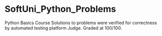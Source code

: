 # SoftUni_Python_Problems

Python Basics Course
Solutions to problems were verified for correctness by automated testing platform Judge.
Graded at 100/100.
